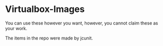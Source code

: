 Virtualbox-Images
=================

You can use these however you want, however, you cannot claim these as your work.

The items in the repo were made by jcunit.

